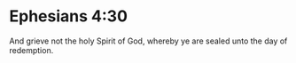 # Ephesians 4:30

And grieve not the holy Spirit of God, whereby ye are sealed unto the day of redemption.